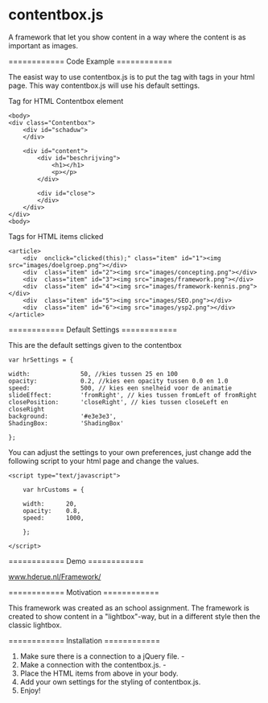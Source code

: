 # contentbox.js
A framework that let you show content in a way where the content is as important as images.

============ Code Example ============

The easist way to use contentbox.js is to put the tag with tags in your html page. This way contentbox.js will use his default settings.

Tag for HTML Contentbox element
```
<body>
<div class="Contentbox">
	<div id="schaduw">
	</div>

	<div id="content">
		<div id="beschrijving">
			<h1></h1>
			<p></p>
		</div>

		<div id="close">
		</div>
	</div>
</div>	
<body>

```

Tags for HTML items clicked
```
<article>
	<div  onclick="clicked(this);" class="item" id="1"><img src="images/doelgroep.png"></div>
	<div  class="item" id="2"><img src="images/concepting.png"></div>
	<div  class="item" id="3"><img src="images/framework.png"></div>
	<div  class="item" id="4"><img src="images/framework-kennis.png"></div>
	<div  class="item" id="5"><img src="images/SEO.png"></div>
	<div  class="item" id="6"><img src="images/ysp2.png"></div>
</article>

```

============ Default Settings ============

This are the default settings given to the contentbox

```
var hrSettings = {

width:              50, //kies tussen 25 en 100 
opacity:            0.2, //kies een opacity tussen 0.0 en 1.0
speed:              500, // kies een snelheid voor de animatie
slideEffect:        'fromRight', // kies tussen fromLeft of fromRight
closePosition:      'closeRight', // kies tussen closeLeft en closeRight
background:         '#e3e3e3',
ShadingBox:         'ShadingBox'

};

```

You can adjust the settings to your own preferences, just change add the following script to your html page and change the values.

```
<script type="text/javascript">

	var hrCustoms = {

	width: 		20, 
	opacity: 	0.8,
	speed: 		1000,

	};

</script>

```

============ Demo ============

www.hderue.nl/Framework/

============ Motivation ============

This framework was created as an school assignment.
The framework is created to show content in a "lightbox"-way, but in a different style then the classic lightbox.

============ Installation ============

1.	Make sure there is a connection to a jQuery file. - <script src="https://code.jquery.com/jquery-1.10.2.js"></script>
2.	Make a connection with the contentbox.js. - <script src="framework.js"></script>
3.	Place the HTML items from above in your body.
4.	Add your own settings for the styling of contentbox.js.
5.	Enjoy!

